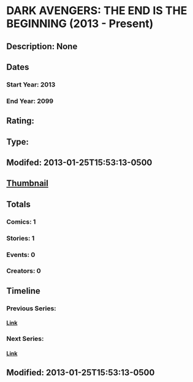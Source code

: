 # DARK AVENGERS: THE END IS THE BEGINNING (2013 - Present)
## Description: None
## Dates
### Start Year: 2013
### End Year: 2099
## Rating: 
## Type: 
## Modifed: 2013-01-25T15:53:13-0500
## [Thumbnail](http://i.annihil.us/u/prod/marvel/i/mg/b/40/image_not_available.jpg)
## Totals
### Comics: 1
### Stories: 1
### Events: 0
### Creators: 0
## Timeline
### Previous Series: 
#### [Link]()
### Next Series: 
#### [Link]()
## Modified: 2013-01-25T15:53:13-0500